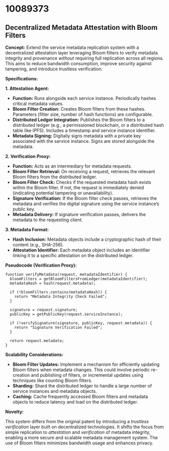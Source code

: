# 10089373

## Decentralized Metadata Attestation with Bloom Filters

**Concept:** Extend the service metadata replication system with a decentralized attestation layer leveraging Bloom filters to verify metadata integrity and provenance *without* requiring full replication across all regions. This aims to reduce bandwidth consumption, improve security against tampering, and introduce trustless verification.

**Specifications:**

**1. Attestation Agent:**

*   **Function:** Runs alongside each service instance. Periodically hashes critical metadata values.
*   **Bloom Filter Creation:** Creates Bloom filters from these hashes. Parameters (filter size, number of hash functions) are configurable.
*   **Distributed Ledger Integration:**  Publishes the Bloom filters to a distributed ledger (e.g., a permissioned blockchain, or a distributed hash table like IPFS). Includes a timestamp and service instance identifier.
*   **Metadata Signing:** Digitally signs metadata with a private key associated with the service instance. Signs are stored alongside the metadata.

**2. Verification Proxy:**

*   **Function:**  Acts as an intermediary for metadata requests.
*   **Bloom Filter Retrieval:** On receiving a request, retrieves the relevant Bloom filters from the distributed ledger.
*   **Bloom Filter Check:**  Checks if the requested metadata hash exists within the Bloom filter. If not, the request is immediately denied (indicating potential tampering or unavailability).
*   **Signature Verification:** If the Bloom filter check passes, retrieves the metadata and verifies the digital signature using the service instance’s public key.
*   **Metadata Delivery:** If signature verification passes, delivers the metadata to the requesting client.

**3.  Metadata Format:**

*   **Hash Inclusion:** Metadata objects include a cryptographic hash of their content (e.g., SHA-256).
*   **Attestation Identifier:** Each metadata object includes an identifier linking it to a specific attestation on the distributed ledger.

**Pseudocode (Verification Proxy):**

```
function verifyMetadata(request, metadataIdentifier) {
  bloomFilters = getBloomFiltersFromLedger(metadataIdentifier);
  metadataHash = hash(request.metadata);

  if (!bloomFilters.contains(metadataHash)) {
    return "Metadata Integrity Check Failed";
  }

  signature = request.signature;
  publicKey = getPublicKey(request.serviceInstance);

  if (!verifySignature(signature, publicKey, request.metadata)) {
    return "Signature Verification Failed";
  }

  return request.metadata;
}
```

**Scalability Considerations:**

*   **Bloom Filter Updates:** Implement a mechanism for efficiently updating Bloom filters when metadata changes. This could involve periodic re-creation and publishing of filters, or incremental updates using techniques like counting Bloom filters.
*   **Sharding:** Shard the distributed ledger to handle a large number of service instances and metadata objects.
*   **Caching:** Cache frequently accessed Bloom filters and metadata objects to reduce latency and load on the distributed ledger.

**Novelty:**

This system differs from the original patent by introducing a *trustless verification* layer built on decentralized technologies. It shifts the focus from simple replication to *attestation* and *verification* of metadata integrity, enabling a more secure and scalable metadata management system. The use of Bloom filters minimizes bandwidth usage and enhances privacy.